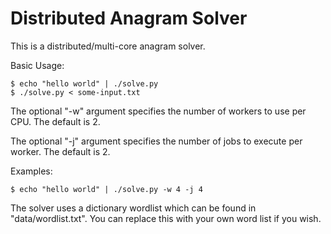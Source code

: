 # Distributed Anagram Solver

This is a distributed/multi-core anagram solver.

Basic Usage:

    $ echo "hello world" | ./solve.py
    $ ./solve.py < some-input.txt

The optional "-w" argument specifies the number of
workers to use per CPU. The default is 2.

The optional "-j" argument specifies the number of
jobs to execute per worker. The default is 2.

Examples:

    $ echo "hello world" | ./solve.py -w 4 -j 4

The solver uses a dictionary wordlist which can be found
in "data/wordlist.txt". You can replace this with your own
word list if you wish.
